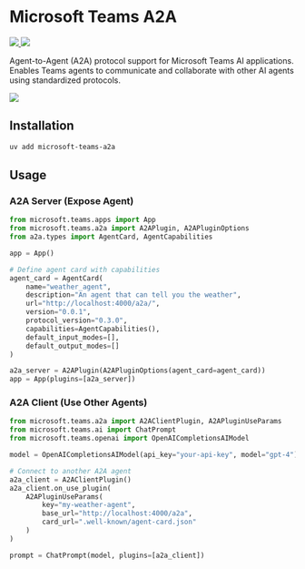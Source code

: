 # Microsoft Teams A2A

<p>
    <a href="https://pypi.org/project/microsoft-teams-a2a/" target="_blank">
        <img src="https://img.shields.io/pypi/v/microsoft-teams-a2a" />
    </a>
    <a href="https://pypi.org/project/microsoft-teams-a2a" target="_blank">
        <img src="https://img.shields.io/pypi/dw/microsoft-teams-a2a" />
    </a>
</p>

Agent-to-Agent (A2A) protocol support for Microsoft Teams AI applications.
Enables Teams agents to communicate and collaborate with other AI agents using standardized protocols.

<a href="https://microsoft.github.io/teams-ai" target="_blank">
    <img src="https://img.shields.io/badge/📖 Getting Started-blue?style=for-the-badge" />
</a>

## Installation

```bash
uv add microsoft-teams-a2a
```

## Usage

### A2A Server (Expose Agent)

```python
from microsoft.teams.apps import App
from microsoft.teams.a2a import A2APlugin, A2APluginOptions
from a2a.types import AgentCard, AgentCapabilities

app = App()

# Define agent card with capabilities
agent_card = AgentCard(
    name="weather_agent",
    description="An agent that can tell you the weather",
    url="http://localhost:4000/a2a/",
    version="0.0.1",
    protocol_version="0.3.0",
    capabilities=AgentCapabilities(),
    default_input_modes=[],
    default_output_modes=[]
)

a2a_server = A2APlugin(A2APluginOptions(agent_card=agent_card))
app = App(plugins=[a2a_server])
```

### A2A Client (Use Other Agents)

```python
from microsoft.teams.a2a import A2AClientPlugin, A2APluginUseParams
from microsoft.teams.ai import ChatPrompt
from microsoft.teams.openai import OpenAICompletionsAIModel

model = OpenAICompletionsAIModel(api_key="your-api-key", model="gpt-4")

# Connect to another A2A agent
a2a_client = A2AClientPlugin()
a2a_client.on_use_plugin(
    A2APluginUseParams(
        key="my-weather-agent",
        base_url="http://localhost:4000/a2a",
        card_url=".well-known/agent-card.json"
    )
)

prompt = ChatPrompt(model, plugins=[a2a_client])
```
